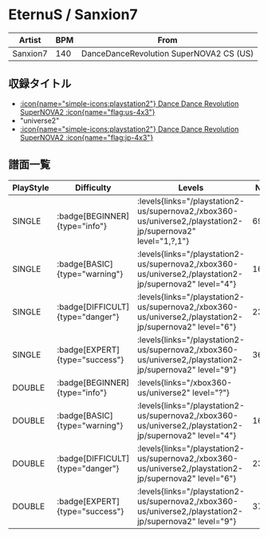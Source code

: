 # EternuS / Sanxion7

|Artist|BPM|From|
|------|---|----|
|Sanxion7|140|DanceDanceRevolution SuperNOVA2 CS (US)|

## 収録タイトル

- [:icon{name="simple-icons:playstation2"} Dance Dance Revolution SuperNOVA2 :icon{name="flag:us-4x3"}](/playstation2-us/supernova2)
- "universe2"
- [:icon{name="simple-icons:playstation2"} Dance Dance Revolution SuperNOVA2 :icon{name="flag:jp-4x3"}](/playstation2-jp/supernova2)

## 譜面一覧

|PlayStyle|Difficulty|Levels|Notes|Movie|
|---------|----------|------|-----|-----|
|SINGLE| :badge[BEGINNER]{type="info"}| :levels{links="/playstation2-us/supernova2,/xbox360-us/universe2,/playstation2-jp/supernova2" level="1,?,1"}|69/0||
|SINGLE| :badge[BASIC]{type="warning"}| :levels{links="/playstation2-us/supernova2,/xbox360-us/universe2,/playstation2-jp/supernova2" level="4"}|163/6||
|SINGLE| :badge[DIFFICULT]{type="danger"}| :levels{links="/playstation2-us/supernova2,/xbox360-us/universe2,/playstation2-jp/supernova2" level="6"}|233/25||
|SINGLE| :badge[EXPERT]{type="success"}| :levels{links="/playstation2-us/supernova2,/xbox360-us/universe2,/playstation2-jp/supernova2" level="9"}|368/17||
|DOUBLE| :badge[BEGINNER]{type="info"}| :levels{links="/xbox360-us/universe2" level="?"}|||
|DOUBLE| :badge[BASIC]{type="warning"}| :levels{links="/playstation2-us/supernova2,/xbox360-us/universe2,/playstation2-jp/supernova2" level="4"}|163/6||
|DOUBLE| :badge[DIFFICULT]{type="danger"}| :levels{links="/playstation2-us/supernova2,/xbox360-us/universe2,/playstation2-jp/supernova2" level="6"}|239/36||
|DOUBLE| :badge[EXPERT]{type="success"}| :levels{links="/playstation2-us/supernova2,/xbox360-us/universe2,/playstation2-jp/supernova2" level="9"}|372/1||
